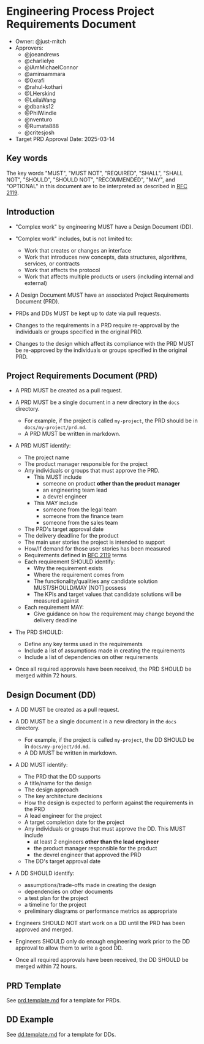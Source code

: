 # Engineering Process Project Requirements Document

- Owner: @just-mitch
- Approvers:
  - @joeandrews
  - @charlielye
  - @iAmMichaelConnor
  - @aminsammara
  - @0xrafi
  - @rahul-kothari
  - @LHerskind
  - @LeilaWang
  - @dbanks12
  - @PhilWindle
  - @nventuro
  - @Rumata888
  - @critesjosh
- Target PRD Approval Date: 2025-03-14

## Key words

The key words "MUST", "MUST NOT", "REQUIRED", "SHALL", "SHALL NOT", "SHOULD", "SHOULD NOT", "RECOMMENDED", "MAY", and "OPTIONAL" in this document are to be interpreted as described in [RFC 2119](https://datatracker.ietf.org/doc/html/rfc2119).

## Introduction

- "Complex work" by engineering MUST have a Design Document (DD).
- "Complex work" includes, but is not limited to:

  - Work that creates or changes an interface
  - Work that introduces new concepts, data structures, algorithms, services, or contracts
  - Work that affects the protocol
  - Work that affects multiple products or users (including internal and external)

- A Design Document MUST have an associated Project Requirements Document (PRD).

- PRDs and DDs MUST be kept up to date via pull requests.

- Changes to the requirements in a PRD require re-approval by the individuals or groups specified in the original PRD.
- Changes to the design which affect its compliance with the PRD MUST be re-approved by the individuals or groups specified in the original PRD.

## Project Requirements Document (PRD)

- A PRD MUST be created as a pull request.
- A PRD MUST be a single document in a new directory in the `docs` directory.

  - For example, if the project is called `my-project`, the PRD should be in `docs/my-project/prd.md`.
  - A PRD MUST be written in markdown.

- A PRD MUST identify:

  - The project name
  - The product manager responsible for the project
  - Any individuals or groups that must approve the PRD.
    - This MUST include
      - someone on product **other than the product manager**
      - an engineering team lead
      - a devrel engineer
    - This MAY include
      - someone from the legal team
      - someone from the finance team
      - someone from the sales team
  - The PRD's target approval date
  - The delivery deadline for the product
  - The main user stories the project is intended to support
  - How/If demand for those user stories has been measured
  - Requirements defined in [RFC 2119](https://datatracker.ietf.org/doc/html/rfc2119) terms
  - Each requirement SHOULD identify:
    - Why the requirement exists
    - Where the requirement comes from
    - The functionality/qualities any candidate solution MUST/SHOULD/MAY [NOT] possess
    - The KPIs and target values that candidate solutions will be measured against
  - Each requirement MAY:
    - Give guidance on how the requirement may change beyond the delivery deadline

- The PRD SHOULD:

  - Define any key terms used in the requirements
  - Include a list of assumptions made in creating the requirements
  - Include a list of dependencies on other requirements

- Once all required approvals have been received, the PRD SHOULD be merged within 72 hours.

## Design Document (DD)

- A DD MUST be created as a pull request.
- A DD MUST be a single document in a new directory in the `docs` directory.

  - For example, if the project is called `my-project`, the DD SHOULD be in `docs/my-project/dd.md`.
  - A DD MUST be written in markdown.

- A DD MUST identify:

  - The PRD that the DD supports
  - A title/name for the design
  - The design approach
  - The key architecture decisions
  - How the design is expected to perform against the requirements in the PRD
  - A lead engineer for the project
  - A target completion date for the project
  - Any individuals or groups that must approve the DD. This MUST include
    - at least 2 engineers **other than the lead engineer**
    - the product manager responsible for the product
    - the devrel engineer that approved the PRD
  - The DD's target approval date

- A DD SHOULD identify:

  - assumptions/trade-offs made in creating the design
  - dependencies on other documents
  - a test plan for the project
  - a timeline for the project
  - preliminary diagrams or performance metrics as appropriate

- Engineers SHOULD NOT start work on a DD until the PRD has been approved and merged.
- Engineers SHOULD only do enough engineering work prior to the DD approval to allow them to write a good DD.

- Once all required approvals have been received, the DD SHOULD be merged within 72 hours.

## PRD Template

See [prd.template.md](prd.template.md) for a template for PRDs.

## DD Example

See [dd.template.md](dd.template.md) for a template for DDs.
